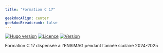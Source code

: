 ```yaml
---
title: "Formation C 17"

geekdocAlign: center
geekdocBreadcrumb: false
---
```


[![Hugo version](https://img.shields.io/badge/hugo-0.92.2-blue.svg)](https://gohugo.io)
[![Licence](https://img.shields.io/github/license/beatussum/ccourses?label=licence)](https://creativecommons.org/licenses/by-sa/4.0/)
[![Version](https://img.shields.io/github/v/release/beatussum/ccourses?label=version)](https://github.com/beatussum/ccourses/releases/)

Formation C 17 dispensée à l'ENSIMAG pendant l'année scolaire 2024-2025
